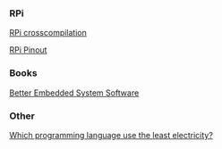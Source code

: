 ### RPi

[RPi crosscompilation](https://github.com/HesselM/rpicross_notes)

[RPi Pinout](https://pinout.xyz/)

### Books

[Better Embedded System Software](http://www.koopman.us/index.html)

### Other

[Which programming language use the least electricity?](https://thenewstack.io/which-programming-languages-use-the-least-electricity)